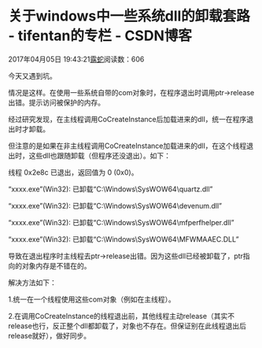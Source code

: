 # 关于windows中一些系统dll的卸载套路 - tifentan的专栏 - CSDN博客





2017年04月05日 19:43:21[露蛇](https://me.csdn.net/tifentan)阅读数：606








今天又遇到坑。

情况是这样。在使用一些系统自带的com对象时，在程序退出时调用ptr->release出错。提示访问被保护的内存。

经过研究发现，在主线程调用CoCreateInstance后加载进来的dll，统一在程序退出时才卸载。

但注意的是如果在非主线程调用CoCreateInstance加载进来的dll，在这个线程退出时，这些dll也跟随卸载（但程序还没退出）。如下：

线程 0x2e8c 已退出，返回值为 0 (0x0)。

“xxxx.exe”(Win32): 已卸载“C:\Windows\SysWOW64\quartz.dll”

“xxxx.exe”(Win32): 已卸载“C:\Windows\SysWOW64\devenum.dll”

“xxxx.exe”(Win32): 已卸载“C:\Windows\SysWOW64\mfperfhelper.dll”

“xxxx.exe”(Win32): 已卸载“C:\Windows\SysWOW64\MFWMAAEC.DLL”


导致在退出程序时主线程去ptr->release出错。因为这些dll已经被卸载了，ptr指向的对象内存是不错在的。




解决方法如下：

1.统一在一个线程使用这些com对象（例如在主线程）。

2.在调用CoCreateInstance的线程退出前，其他线程主动release（其实不release也行，反正整个dll都卸载了，对象也不存在。但保证别在此线程退出后release就好），做好同步。






